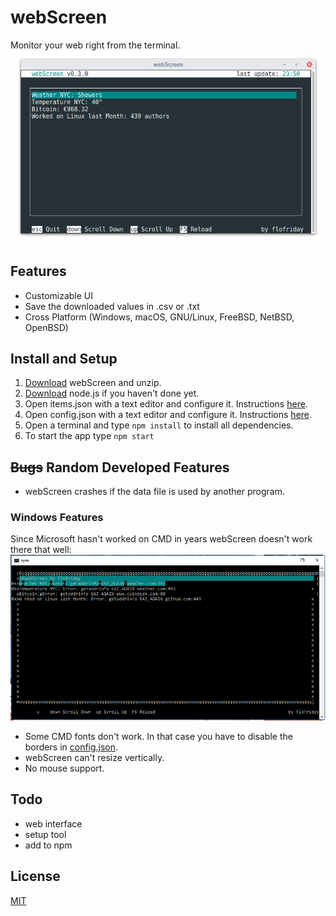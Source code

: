 # webScreen
Monitor your web right from the terminal.
![Screenshot](res/Screenshot.png)


## Features 
* Customizable UI
* Save the downloaded values in .csv or .txt
* Cross Platform (Windows, macOS, GNU/Linux, FreeBSD, NetBSD, OpenBSD)
## Install and Setup
1. [Download](https://github.com/flofriday/webScreen/releases/download/0.3.0/webScreen0-3-0.zip "Click to download") webScreen and unzip.
2. [Download](https://nodejs.org/en/download/ "Go to www.nodejs.org") node.js if you haven't done yet.
3. Open items.json with a text editor and configure it. Instructions [here](doc/items-json.md).
4. Open config.json with a text editor and configure it. Instructions [here](doc/config-json.md).
5. Open a terminal and type `npm install` to install all dependencies.
6. To start the app type `npm start`

## ~~Bugs~~ Random Developed Features
* webScreen crashes if the data file is used by another program.



### Windows Features
Since Microsoft hasn't worked on CMD in years webScreen doesn't work there that well:
![Screenshot](res/Windows-Bug.png)
* Some CMD fonts don't work. In that case you have to disable the borders in [config.json](doc/config-json.md).
* webScreen can't resize vertically.
* No mouse support.
## Todo
* web interface
* setup tool
* add to npm
## License
[MIT](LICENSE)